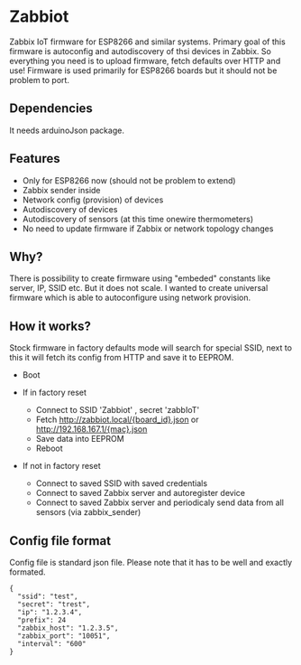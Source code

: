 # Zabbiot
Zabbix IoT firmware for ESP8266 and similar systems.
Primary goal of this firmware is autoconfig and autodiscovery of thsi devices in Zabbix.
So everything you need is to upload firmware, fetch defaults over HTTP and use!
Firmware is used primarily for ESP8266 boards but it should not be problem to port.

## Dependencies
It needs arduinoJson package.

## Features
  * Only for ESP8266 now (should not be problem to extend)
  * Zabbix sender inside
  * Network config (provision) of devices
  * Autodiscovery of devices
  * Autodiscovery of sensors (at this time onewire thermometers)
  * No need to update firmware if Zabbix or network topology changes

## Why?
There is possibility to create firmware using "embeded" constants like server, IP, SSID etc. But it does not scale.
I wanted to create universal firmware which is able to autoconfigure using network provision.


## How it works?
Stock firmware in factory defaults mode will search for special SSID, next to this it will fetch its config from HTTP and save it to EEPROM.

 * Boot
 * If in factory reset
   * Connect to SSID 'Zabbiot' , secret 'zabbIoT'
   * Fetch http://zabbiot.local/{board_id}.json or http://192.168.167.1/{mac}.json 
   * Save data into EEPROM
   * Reboot

 * If not in factory reset
   * Connect to saved SSID with saved credentials
   * Connect to saved Zabbix server and autoregister device
   * Connect to saved Zabbix server and periodicaly send data from all sensors (via zabbix_sender)

## Config file format
Config file is standard json file. Please note that it has to be well and exactly formated.
```
{
  "ssid": "test",
  "secret": "trest",
  "ip": "1.2.3.4",
  "prefix": 24
  "zabbix_host": "1.2.3.5",
  "zabbix_port": "10051",
  "interval": "600"
}

```

